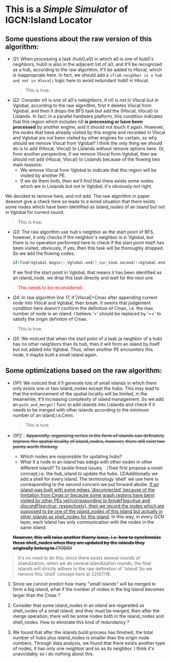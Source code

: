 # This is a *Simple Simulator* of IGCN:Island Locator

## Some questions about the raw version of this algorithm:
- *Q1*: When processing a task {hub0,a0} in which a0 is one of hub0's negihbors, hub0 is also in the adjacent list of a0, and it'll be recognized as a hub, according to the raw algorithm, it'll be added to Hlocal, which is inappropriate here.
  In fact, we should add a `if(a0.neighbor is a hub and not in Hlocal)` logic here to avoid redundant hub0 in Hlocal.
  > This is true.
- *Q2*: Consider n0 is one of a0's nebighbors, if n0 is not in Vlocal but in Vglobal, according to the raw algorithm, first it deletes Vlocal from Vglobal, and then it drops the BFS task but add the {Hlocal, Vlocal} to Lislands.
  In fact, in a parallel hardware platform, this condition indicates that this region which includes n0 **is processing or have been processed** by another engine, and it should not touch it again. However, the nodes that have already visited by this engine and recorded in Vlocal and Vglobal are not been visited by other engines for certain, so why should we remove Vlocal from Vglobal? I think the only thing we should do is to add {Hlocal, Vlocal} to Lislands without remove options here. Or, from another perspective, if we remove Vlocal from Vglobal, then we should not add {Hlocal, Vlocal} to Lislands because of the flowing two main reasons:
  - We remove Vlocal from Vglobal to indicate that this region will be visited by another PE.
  - If we do them both, then we'll find that there exists some nodes which are in Lislands but not in Vglobal, it's obviously not right.  

We decided to remove here, and not add. The raw algorithm in paper doesnot give a check here so leads to a wired situation that there exists some nodes which have been identified as island_nodes of an island but not in Vglobal for current round.
> This is true.
- *Q3*: The raw algorithm use hub's neighbor as the start point of BFS, however, it only checks if the neighbor's neighbor is in Vglobal, but there is no operation performed here to check if the start point itself has been visited, obviously, if yes, then this task will be thoroughly dropped. So we add the flowing codes:
    ```c++
    if(find(Vglobal.begin(),Vglobal.end(),cur_task.second)!=Vglobal.end()) continue;
    ```
    If we find the start point in Vglobal, that means it has been identified as an island_node, we drop this task directly and wait for the next one.
> <font color="red">This needs to be reconsidered.</font>
- *Q4*: In raw algorithm line 17, if |Vlocal|>Cmax after appending current node into Vlocal and Vglobal, then break. It seems that judgement condition here doesn't conform the definition of Cmax, i.e. the max number of node in an island. I believe '>' should be replaced by '==' to satisfy the origin definiton of Cmax.
> This is true.
- *Q5*: We noticed that when the start point of a task (a neighbor of a hub) has no other neighbors than its hub, then it will form an island by itself but not added into Vglobal. Thus, when another PE encounters this node, it maybe built a small island again.

## Some optimizations based on the raw algorithm:
- *OP1*: We noticed that it'll generate lots of small islands in which there only exists one or two island_nodes except the hubs. This may lead to that the enhancement of the spatial locality will be limited, in the meanwhile, it'll increasing complexity of island management. So we add an `push_and_merge()` func to add islands into Lislands and check if it needs to be merged with other islands according to the minimum number of an island,i.e.Cmin.

    > This is ture.

- *OP2*：~~Apparently, organizing vertex in the form of islands can definately improve the spatial locality of island_nodes, however, there still exist two points worth thinking:~~
    - Which nodes are responsible for updating hubs?
    - What if a node in an island has edegs with other nodes in other different island?
    To tackle these issues, （1)we first propose a novel concept,i.e. the hub_island to update the hubs. (2)Additionally we add a shell for every island. The terminology ‘shell’ we use here is corresponding to the second concern we put forward abobe. <u>If an island was built with some edges 'disconnected' because of the limitation from Cmax,or because some graph regions have benn visited by other PEs yet(corresponding to *breakFlag=true* and *discardFlag=true*, respectively), then we record the nodes which are supposed to be one of the island_nodes of this island but actually in other islands as shell_nodes for this island</u>. In this way, in every GCN layer, each island has only communication with the nodes in the same island.
    
    ~~**However, this will raise another thorny issue, i.e. how to synchronize these shell_nodes when they are updated by the islands they originally belong to.**(TODO)~~
> It's no need to do this, since there exists several rounds of islandization, when we do several islandization rounds, the final islands will strictly adhere to the raw defination of 'island'.So we remove this 'shell' concept here at 22/07/18.


1. Since we cannot predict how many "small islands" will be merged to form a big island, what if the number of nodes in the big island becomes larger than the Cmax？

2. Consider that some island_nodes in an island are regareded as shell_nodes of a small island, and they must be merged, then after the merge operation, there will be some nodes both in the island_nodes and shell_nodes. How to eliminate this kind of redundancy？

3. We found that after the islands build process has finished, the total number of hubs plus island_nodes is smaller than the origin node numbers. Through data analysis, we found that there exists another type of nodes, it has only one neighbor and so as its neighbor. I think it's unavoidably so I do nothing about this.